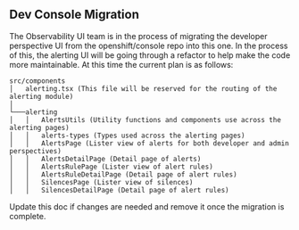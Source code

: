 ## Dev Console Migration
The Observability UI team is in the process of migrating the developer perspective UI from the 
openshift/console repo into this one. In the process of this, the alerting UI will be going through
a refactor to help make the code more maintainable. At this time the current plan is as follows:

```
src/components
│   alerting.tsx (This file will be reserved for the routing of the alerting module)
│
└───alerting
│   │   AlertsUtils (Utility functions and components use across the alerting pages)
│   │   alerts-types (Types used across the alerting pages)
│   │   AlertsPage (Lister view of alerts for both developer and admin perspectives)
│   │   AlertsDetailPage (Detail page of alerts)
│   │   AlertsRulePage (Lister view of alert rules)
│   │   AlertsRuleDetailPage (Detail page of alert rules)
│   │   SilencesPage (Lister view of silences)
│   │   SilencesDetailPage (Detail page of alert rules)
```

Update this doc if changes are needed and remove it once the migration is complete.
